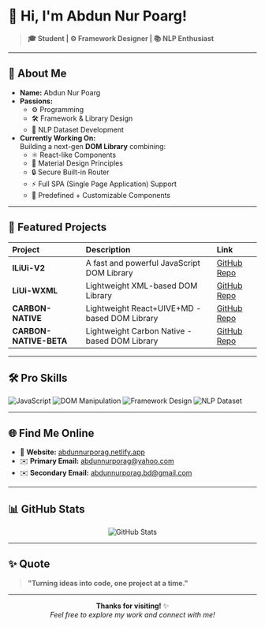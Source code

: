 # 👋 Hi, I'm **Abdun Nur Poarg**!

> **🎓 Student | ⚙️ Framework Designer | 📚 NLP Enthusiast**

---

## 🧠 About Me
- **Name:** Abdun Nur Poarg
- **Passions:**  
  - ⚙️ Programming  
  - 🛠️ Framework & Library Design  
  - 📖 NLP Dataset Development
- **Currently Working On:**  
  Building a next-gen **DOM Library** combining:
  - ⚛️ React-like Components
  - 🎨 Material Design Principles
  - 🔒 Secure Built-in Router
  - ⚡ Full SPA (Single Page Application) Support
  - 🧩 Predefined + Customizable Components

---

## 🚀 Featured Projects

| Project | Description | Link |
|:-------|:------------|:----|
| **lLiUi-V2** | A fast and powerful JavaScript DOM Library | [GitHub Repo](https://github.com/Abdun-Nur-Porag/lLiUi-V2) |
| **LiUi-WXML** | Lightweight XML-based DOM Library | [GitHub Repo](https://github.com/Abdun-Nur-Porag/LiUi-WXML) |
| **CARBON-NATIVE** | Lightweight React+UIVE+MD -based DOM Library | [GitHub Repo](https://github.com/AbdunNur-Porag/Carbon-Native-V1) |
| **CARBON-NATIVE-BETA** | Lightweight Carbon Native -based DOM Library | [GitHub Repo](https://github.com/AbdunNur-Porag/Carbon-Native-Beta)



---

## 🛠️ Pro Skills

![JavaScript](https://img.shields.io/badge/-JavaScript-black?style=flat-square&logo=javascript)
![DOM Manipulation](https://img.shields.io/badge/-DOM_Handling-informational?style=flat-square&color=blue)
![Framework Design](https://img.shields.io/badge/-Framework_Design-green?style=flat-square)
![NLP Dataset](https://img.shields.io/badge/-NLP_Dataset_Design-purple?style=flat-square)

---

## 🌐 Find Me Online

- 🔗 **Website:** [abdunnurporag.netlify.app](https://abdunnurporag.netlify.app)
- ✉️ **Primary Email:** [abdunnurporag@yahoo.com](mailto:abdunnurporag@yahoo.com)
- ✉️ **Secondary Email:** [abdunnurporag.bd@gmail.com](mailto:abdunnurporag.bd@gmail.com)

---

## 📊 GitHub Stats

<p align="center">
  <img src="https://github-readme-stats.vercel.app/api?username=Abdun-Nur-Porag&show_icons=true&theme=radical" alt="GitHub Stats" />
</p>

---

## ✨ Quote
> **"Turning ideas into code, one project at a time."**

---

<p align="center">
  <b>Thanks for visiting!</b> ✨<br/>
  <i>Feel free to explore my work and connect with me!</i>
</p>
